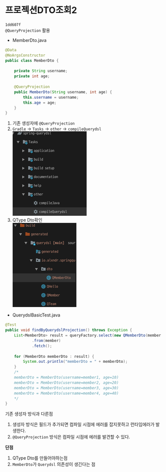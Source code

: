 # 프로젝션DTO조회2
`1dd607f`   
`@QueryProjection` 활용

- MemberDto.java
```java
@Data
@NoArgsConstructor
public class MemberDto {

    private String username;
    private int age;

    @QueryProjection
    public MemberDto(String username, int age) {
        this.username = username;
        this.age = age;
    }
}
```
1. 기존 생성자에 `@QueryProjection`
2. `Gradle` -> `Tasks` -> `other` -> `compileQuerydsl`
![img](./images/bulid_querydsl.png)
3. QType Dto확인  
![img](./images/QMemberDto.png)


- QuerydslBasicTest.java
```java
@Test
public void findByQuerydslProjection() throws Exception {
    List<MemberDto> result = queryFactory.select(new QMemberDto(member.username, member.age))
            .from(member)
            .fetch();

    for (MemberDto memberDto : result) {
        System.out.println("memberDto = " + memberDto);
    }
    /*
    memberDto = MemberDto(username=member1, age=10)
    memberDto = MemberDto(username=member2, age=20)
    memberDto = MemberDto(username=member3, age=30)
    memberDto = MemberDto(username=member4, age=40)
    */
}
```

기존 생성자 방식과 다른점
1. 생성자 방식은 필드가 추가되면 컴파일 시점에 에러를 잡지못하고 런타임에러가 발생한다.
2. `@QueryProjection` 방식은 컴파일 시점에 에러를 발견할 수 있다.


**단점**
1. QType Dto를 만들어야하는점
2. `MemberDto`가 `Querydsl` 의존성이 생긴다는 점